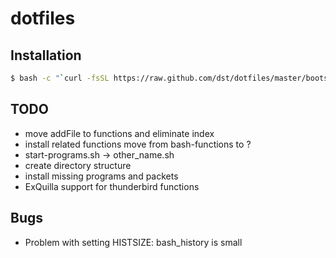 # dotfiles


## Installation
```bash
$ bash -c "`curl -fsSL https://raw.github.com/dst/dotfiles/master/bootstrap.sh`"
```

## TODO
- move addFile to functions and eliminate index
- install related functions move from bash-functions to ?
- start-programs.sh -> other_name.sh
- create directory structure
- install missing programs and packets
- ExQuilla support for thunderbird functions

## Bugs
- Problem with setting HISTSIZE: bash_history is small
